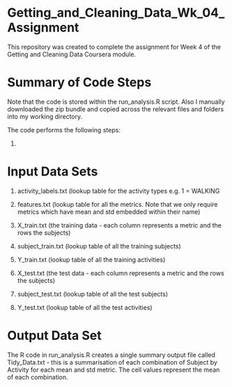 # Getting_and_Cleaning_Data_Wk_04_Assignment

This repository was created to complete the assignment for Week 4 of the Getting and Cleaning Data Coursera module.

# Summary of Code Steps

Note that the code is stored within the run_analysis.R script. Also I manually downloaded the zip bundle and copied across the relevant files and folders into my working directory.

The code performs the following steps:

1) 

# Input Data Sets

1) activity_labels.txt (lookup table for the activity types e.g. 1 = WALKING
2) features.txt (lookup table for all the metrics. Note that we only require metrics which have mean and std embedded within their name)

3) X_train.txt (the training data - each column represents a metric and the rows the subjects)
4) subject_train.txt (lookup table of all the training subjects)
5) Y_train.txt (lookup table of all the training activities)

6) X_test.txt (the test data - each column represents a metric and the rows the subjects)
7) subject_test.txt (lookup table of all the test subjects)
8) Y_test.txt (lookup table of all the test activities)

# Output Data Set

The R code in run_analysis.R creates a single summary output file called Tidy_Data.txt - this is a summarisation of each combination of Subject by Activity for each mean and std metric. The cell values represent the mean of each combination.

